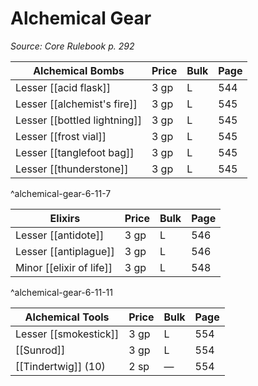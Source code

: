 # Alchemical Gear  
*Source: Core Rulebook p. 292*  

| Alchemical Bombs             | Price | Bulk | Page |
| ---------------------------- | ----- | ---- | ---- |
| Lesser [[acid flask]]        | 3 gp  | L    | 544  |
| Lesser [[alchemist's fire]]  | 3 gp  | L    | 545  |
| Lesser [[bottled lightning]] | 3 gp  | L    | 545  |
| Lesser [[frost vial]]        | 3 gp  | L    | 545  |
| Lesser [[tanglefoot bag]]    | 3 gp  | L    | 545  |
| Lesser [[thunderstone]]      | 3 gp  | L    | 545  |
^alchemical-gear-6-11-7

| Elixirs                  | Price | Bulk | Page |
| ------------------------ | ----- | ---- | ---- |
| Lesser [[antidote]]      | 3 gp  | L    | 546  |
| Lesser [[antiplague]]    | 3 gp  | L    | 546  |
| Minor [[elixir of life]] | 3 gp  | L    | 548  |
^alchemical-gear-6-11-11

| Alchemical Tools      | Price | Bulk | Page |
| --------------------- | ----- | ---- | ---- |
| Lesser [[smokestick]] | 3 gp  | L    | 554  |
| [[Sunrod]]            | 3 gp  | L    | 554  |
| [[Tindertwig]] (10)   | 2 sp  | —    | 554  |